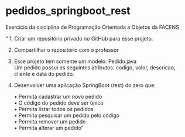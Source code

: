 # pedidos_springboot_rest
Exercício da disciplina de Programação Orientada a Objetos da FACENS

" 1. Criar um repositório privado no GitHub para esse projeto.

2. Compartilhar o repositório com o professor

3. Esse projeto tem somente um modelo: Pedido.java<br>
Um pedido possui os seguintes atributos: codigo, valor, descricao, cliente e data do pedido.

4. Desenvolver uma aplicação SpringBoot (rest) do zero que:

    • Permita cadastrar um novo pedido<br> 
    • O código do pedido deve ser único<br>
    • Permita listar todos os pedidos<br>
    • Permita pesquisar um pedido pelo código<br>
    • Permita remover um pedido<br>
    • Permita alterar um pedido"
